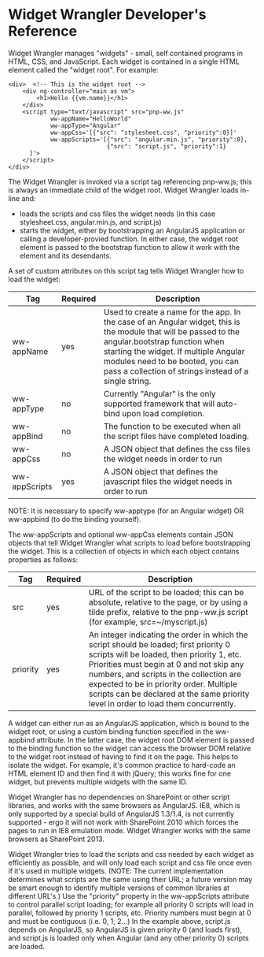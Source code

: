 # Widget Wrangler Developer's Reference

Widget Wrangler manages "widgets" - small, self contained programs in
HTML, CSS, and JavaScript. Each widget is contained in a single HTML
element called the "widget root". For example:

    <div>  <!-- This is the widget root -->
        <div ng-controller="main as vm">
            <h1>Hello {{vm.name}}</h1>
        </div>
        <script type="text/javascript" src="pnp-ww.js"
                ww-appName="HelloWorld"
                ww-appType="Angular"
                ww-appCss='[{"src": "stylesheet.css", "priority":0}]'
                ww-appScripts='[{"src": "angular.min.js", "priority":0},
                                {"src": "script.js", "priority":1}
          ]'>
        </script>
    </div>

The Widget Wrangler is invoked via a script tag referencing pnp-ww.js; this
is always an immediate child of the widget root. Widget Wrangler loads in-line and:

 * loads the scripts and css files the widget needs (in this case stylesheet.css, angular.min.js, and script.js)
 * starts the widget, either by bootstrapping an AngularJS application or calling a developer-provied function. In either case, the widget root element is passed to the bootstrap function to allow it work with the element and its desendants.

A set of custom attributes on this script tag tells Widget Wrangler how to load the widget:

Tag | Required | Description
---|---|---
ww-appName | yes | Used to create a name for the app. In the case of an Angular widget, this is the module that will be passed to the angular.bootstrap function when starting the widget. If multiple Angular modules need to be booted, you can pass a collection of strings instead of a single string.
ww-appType | no | Currently "Angular" is the only supported framework that will auto-bind upon load completion. 
ww-appBind | no | The function to be executed when all the script files have completed loading.
ww-appCss | no | A JSON object that defines the css files the widget needs in order to run
ww-appScripts | yes | A JSON object that defines the javascript files the widget needs in order to run

NOTE: It is necessary to specify ww-apptype (for an Angular widget) OR 
ww-appbind (to do the binding yourself).

The ww-appScripts and optional ww-appCss elements contain JSON objects that tell Widget Wrangler
what scripts to load before bootstrapping the widget. This is a collection of
objects in which each object contains properties as follows:

Tag | Required | Description
---|---|---
src | yes | URL of the script to be loaded; this can be absolute, relative to the page, or by using a tilde prefix, relative to the pnp-ww.js script (for example, src=~/myscript.js)
priority | yes | An integer indicating the order in which the script should be loaded; first priority 0 scripts will be loaded, then priority 1, etc. Priorities must begin at 0 and not skip any numbers, and scripts in the collection are expected to be in priority order. Multiple scripts can be declared at the same priority level in order to load them concurrently.

A widget can either run as an AngularJS application, which is bound to the widget root,
or using a custom binding function specified in the ww-appbind attribute. In the latter
case, the widget root DOM element is passed to the binding function so the widget can
access the browser DOM relative to the widget root instead of having to find it
on the page. This helps to isolate the widget. For example, it's common practice to
hard-code an HTML element ID and then find it with jQuery; this works fine for one
widget, but prevents multiple widgets with the same ID.

Widget Wrangler has no dependencies on SharePoint or other script libraries, and works with the same
browsers as AngularJS. IE8, which is only supported by a special build of AngularJS 1.3/1.4, is not currently supported - ergo it will not work with SharePoint 2010 which forces the pages to run in IE8 emulation mode.  Widget Wrangler works with the same browsers as SharePoint 2013.

Widget Wrangler tries to load the scripts and css needed by each widget as efficiently as
possible, and will only load each script and css file once even if it's used in multiple widgets.
(NOTE: The current implementation determines what scripts are the same using their
URL; a future version may be smart enough to identify multiple versions of common
libraries at different URL's.) Use the "priority" property in the ww-appScripts
attribute to control parallel script loading; for example all priority 0 scripts will
load in parallel, followed by priority 1 scripts, etc. Priority numbers must begin at 0
and must be contiguous (i.e. 0, 1, 2...) In the example above, script.js depends on
AngularJS, so AngularJS is given priority 0 (and loads first), and script.js is loaded
only when Angular (and any other priority 0) scripts are loaded.

